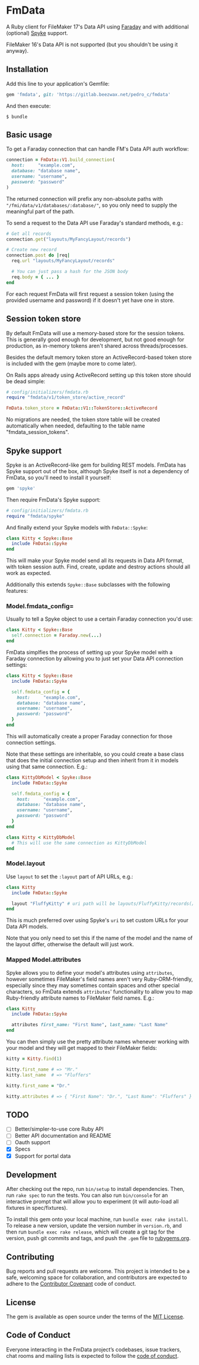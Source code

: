 # FmData

A Ruby client for FileMaker 17's Data API using
[Faraday](https://github.com/lostisland/faraday) and with additional (optional)
[Spyke](https://github.com/balvig/spyke) support.

FileMaker 16's Data API is not supported (but you shouldn't be using it
anyway).

## Installation

Add this line to your application's Gemfile:

```ruby
gem 'fmdata', git: 'https://gitlab.beezwax.net/pedro_c/fmdata'
```

And then execute:

    $ bundle

## Basic usage

To get a Faraday connection that can handle FM's Data API auth workflow:

```ruby
connection = FmData::V1.build_connection(
  host:     "example.com",
  database: "database name",
  username: "username",
  password: "password"
)
```

The returned connection will prefix any non-absolute paths with
`"/fmi/data/v1/databases/:database/"`, so you only need to supply the
meaningful part of the path.

To send a request to the Data API use Faraday's standard methods, e.g.:

```ruby
# Get all records
connection.get("layouts/MyFancyLayout/records")

# Create new record
connection.post do |req|
  req.url "layouts/MyFancyLayout/records"

  # You can just pass a hash for the JSON body
  req.body = { ... }
end
```

For each request FmData will first request a session token (using the provided
username and password) if it doesn't yet have one in store.

## Session token store

By default FmData will use a memory-based store for the session tokens. This is
generally good enough for development, but not good enough for production, as in-memory
tokens aren't shared across threads/processes.

Besides the default memory token store an ActiveRecord-based token store is
included with the gem (maybe more to come later).

On Rails apps already using ActiveRecord setting up this token store should be
dead simple:

```ruby
# config/initializers/fmdata.rb
require "fmdata/v1/token_store/active_record"

FmData.token_store = FmData::V1::TokenStore::ActiveRecord
```

No migrations are needed, the token store table will be created automatically
when needed, defaulting to the table name "fmdata_session_tokens".

## Spyke support

Spyke is an ActiveRecord-like gem for building REST models. FmData has Spyke
support out of the box, although Spyke itself is not a dependency of FmData, so
you'll need to install it yourself:

```ruby
gem 'spyke'
```

Then require FmData's Spyke support:

```ruby
# config/initializers/fmdata.rb
require "fmdata/spyke"
```

And finally extend your Spyke models with `FmData::Spyke`:

```ruby
class Kitty < Spyke::Base
  include FmData::Spyke
end
```

This will make your Spyke model send all its requests in Data API format, with
token session auth. Find, create, update and destroy actions should all work
as expected.

Additionally this extends `Spyke::Base` subclasses with the following features:

### Model.fmdata_config=

Usually to tell a Spyke object to use a certain Faraday connection you'd use:

```ruby
class Kitty < Spyke::Base
  self.connection = Faraday.new(...)
end
```

FmData simplfies the process of setting up your Spyke model with a Faraday
connection by allowing you to just set your Data API connection settings:

```ruby
class Kitty < Spyke::Base
  include FmData::Spyke

  self.fmdata_config = {
    host:     "example.com",
    database: "database name",
    username: "username",
    password: "password"
  }
end
```

This will automatically create a proper Faraday connection for those connection
settings.

Note that these settings are inheritable, so you could create a base class that
does the initial connection setup and then inherit from it in models using that
same connection. E.g.:

```ruby
class KittyDbModel < Spyke::Base
  include FmData::Spyke

  self.fmdata_config = {
    host:     "example.com",
    database: "database name",
    username: "username",
    password: "password"
  }
end

class Kitty < KittyDbModel
  # This will use the same connection as KittyDbModel
end
```

### Model.layout

Use `layout` to set the `:layout` part of API URLs, e.g.:

```ruby
class Kitty
  include FmData::Spyke

  layout "FluffyKitty" # uri path will be layouts/FluffyKitty/records(/:id)
end
```

This is much preferred over using Spyke's `uri` to set custom URLs for your
Data API models.

Note that you only need to set this if the name of the model and the name of
the layout differ, otherwise the default will just work.

### Mapped Model.attributes

Spyke allows you to define your model's attributes using `attributes`, however
sometimes FileMaker's field names aren't very Ruby-ORM-friendly, especially
since they may sometimes contain spaces and other special characters, so FmData
extends `attributes`' functionality to allow you to map Ruby-friendly attribute
names to FileMaker field names. E.g.:

```ruby
class Kitty
  include FmData::Spyke

  attributes first_name: "First Name", last_name: "Last Name"
end
```

You can then simply use the pretty attribute names whenever working with your
model and they will get mapped to their FileMaker fields:

```ruby
kitty = Kitty.find(1)

kitty.first_name # => "Mr."
kitty.last_name  # => "Fluffers"

kitty.first_name = "Dr."

kitty.attributes # => { "First Name": "Dr.", "Last Name": "Fluffers" }
```

## TODO

- [ ] Better/simpler-to-use core Ruby API
- [ ] Better API documentation and README
- [ ] Oauth support
- [x] Specs
- [x] Support for portal data

## Development

After checking out the repo, run `bin/setup` to install dependencies. Then, run
`rake spec` to run the tests. You can also run `bin/console` for an interactive
prompt that will allow you to experiment (it will auto-load all fixtures in
spec/fixtures).

To install this gem onto your local machine, run `bundle exec rake install`. To
release a new version, update the version number in `version.rb`, and then run
`bundle exec rake release`, which will create a git tag for the version, push
git commits and tags, and push the `.gem` file to
[rubygems.org](https://rubygems.org).

## Contributing

Bug reports and pull requests are welcome. This project is intended to be a
safe, welcoming space for collaboration, and contributors are expected to
adhere to the [Contributor Covenant](http://contributor-covenant.org) code of
conduct.

## License

The gem is available as open source under the terms of the [MIT
License](https://opensource.org/licenses/MIT).

## Code of Conduct

Everyone interacting in the FmData project’s codebases, issue trackers, chat
rooms and mailing lists is expected to follow the [code of
conduct](CODE_OF_CONDUCT.md).
